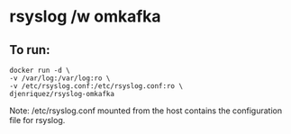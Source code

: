 # rsyslog /w omkafka

## To run:
```
docker run -d \
-v /var/log:/var/log:ro \
-v /etc/rsyslog.conf:/etc/rsyslog.conf:ro \
djenriquez/rsyslog-omkafka
```
Note: /etc/rsyslog.conf mounted from the host contains the configuration file for rsyslog.